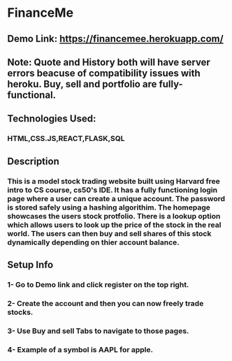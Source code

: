 # FinanceMe
## Demo Link: https://financemee.herokuapp.com/
## Note: Quote and History both will have server errors beacuse of compatibility issues with heroku. Buy, sell and portfolio are fully-functional.
## Technologies Used:
### HTML,CSS.JS,REACT,FLASK,SQL
## Description
### This is a model stock trading website built using Harvard free intro to CS course, cs50's IDE. It has a fully functioning login page where a user can create a unique account. The password is stored safely using a hashing algorithim. The homepage showcases the users stock protfolio. There is a lookup option which allows users to look up the price of the stock in the real world. The users can then buy and sell shares of this stock dynamically depending on thier account balance.

## Setup Info
### 1- Go to Demo link and click register on the top right.
### 2- Create the account and then you can now freely trade stocks.
### 3- Use Buy and sell Tabs to navigate to those pages.
### 4- Example of a symbol is AAPL for apple.


